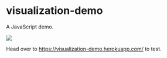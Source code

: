 # visualization-demo
A JavaScript demo.

![](https://snag.gy/cB7GQg.jpg)

Head over to https://visualization-demo.herokuapp.com/ to test.



